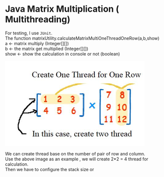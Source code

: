 # Java Matrix Multiplication ( Multithreading)



For testing, I use `JUnit`.  
The function matrixUtility.calculateMatrixMultiOneThreadOneRow(a,b,show)  
a <-  matrix multiply (Integer[][])  
b <- the matrix get multiplied (Integer[][])   
show <- show the calculation in console or not (boolean)

![image](case1.JPG?raw=true)   

We can create thread base on the number of pair of row and column.    
Use the above image as an example , we will create 2*2 = 4 thread for calculation.  
Then we have to configure the stack size or  